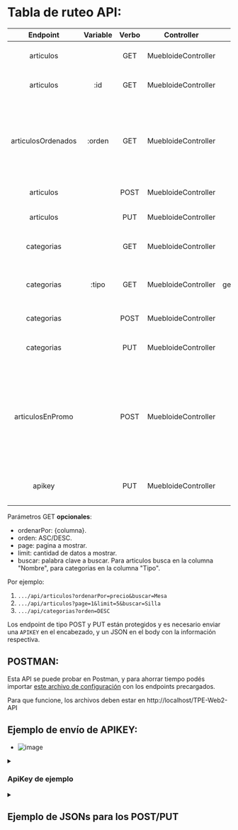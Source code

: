 # 

# Tabla de ruteo API:

Endpoint | Variable | Verbo | Controller | Function | Descripción
:-:|:-:|:-:|:-:|:-:|-
articulos |        | GET  | MuebloideController | getArticles    | Obtener todos los articulos
articulos | :id    | GET  | MuebloideController | getItemDetails | Obtener un articulo dado un :id
articulosOrdenados | :orden    | GET  | MuebloideController | getArticlesOrdenados | Obtener todos los articulos ordenados por precio. Orden puede ser "asc" o "desc"
articulos |        | POST | MuebloideController | addArticle     | Agregar un articulo
articulos |        | PUT  | MuebloideController | setArticle     | Editar un articulo dado su id
categorias|        | GET  | MuebloideController | getCategories  | Obtener todas las categorias
categorias| :tipo  | GET  | MuebloideController | getArticlesByCategoryName | Obtener todos los articulos para una categoria
categorias|        | POST | MuebloideController | getCategories  | Agregar una categoria
categorias|        | PUT  | MuebloideController | getCategories  | Edita el nombre de una categoria
articulosEnPromo |        | POST  | MuebloideController | getArticlesEnPromo     | Obtiene todos los articulos en promo (en nuestro negocio, cada promo corresponde a una categoria entera)
apikey       |        | PUT | MuebloideController | generarApiKey  | Genera una APIKey para un email existente.


Parámetros GET **opcionales**:

- ordenarPor: {columna}.
- orden: ASC/DESC.
- page: pagina a mostrar.
- limit: cantidad de datos a mostrar.
- buscar: palabra clave a buscar. Para articulos busca en la columna "Nombre", para categorias en la columna "Tipo".

Por ejemplo: 

1. `.../api/articulos?ordenarPor=precio&buscar=Mesa`
2. `.../api/articulos?page=1&limit=5&buscar=Silla`
3. `.../api/categorias?orden=DESC`

Los endpoint de tipo POST y PUT están protegidos y es necesario enviar una `APIKEY` en el encabezado, y un JSON en el body con la información respectiva.

## POSTMAN:

Esta API se puede probar en Postman, y para ahorrar tiempo podés importar [este archivo de configuración](https://github.com/demateopablo/TPE-Web2-API/blob/main/MuebloideAPI.postman_collection.json) con los endpoints precargados.

Para que funcione, los archivos deben estar en http://localhost/TPE-Web2-API

## Ejemplo de envío de APIKEY:

   - ![image](https://github.com/demateopablo/TPE-Web2-API/assets/63564990/81da141c-3d1e-4f81-bdd0-d0d130a863f7)

<details><summary><h3>ApiKey de ejemplo</h2></summary>

```
IQ78FizfW4b8CQcjPayzdVPGMC/LdtTVSXBawOUjObwnyBYhpiq7LGGaZ2T9Tb6sfnS1xMPqdccAvexkZpaHvw==
```

</details>
<details><summary><h2>Ejemplo de JSONs para los POST/PUT</h2></summary>

### Añadir artículo:

```json
{
   "nombre":"Prueba API",
   "alto":105,
   "ancho":55,
   "precio":99999,
   "profundidad":207,
   "id_categoria":1,
   "imagePath":""
}
```

### Añadir categoría:

```json
{
   "tipo":"Nombre categoria"
}
```

### Editar artículo:

```json
{
   "id_articulo":1,
   "nombre":"Prueba API",
   "alto":105,
   "ancho":55,
   "precio":99999,
   "profundidad":207,
   "id_categoria":1,
   "imagePath":"images/img.jpg"
}
```

### Editar categoría:

```json
{
   "id_categoria":1,
   "tipo":"Nuevo nombre categoria"
}
```

### Generar ApiKey:

```json
{
   "email":"webadmin"
}
```
</details> 

